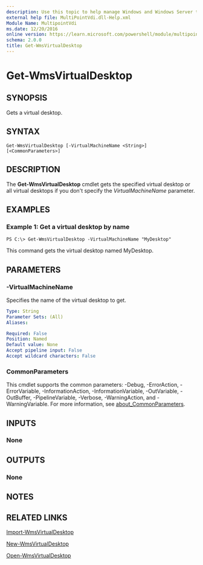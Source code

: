 ```yaml
---
description: Use this topic to help manage Windows and Windows Server technologies with Windows PowerShell.
external help file: MultiPointVdi.dll-Help.xml
Module Name: MultipointVdi
ms.date: 12/20/2016
online version: https://learn.microsoft.com/powershell/module/multipointvdi/get-wmsvirtualdesktop?view=windowsserver2022-ps&wt.mc_id=ps-gethelp
schema: 2.0.0
title: Get-WmsVirtualDesktop
---
```


# Get-WmsVirtualDesktop

## SYNOPSIS
Gets a virtual desktop.

## SYNTAX

```
Get-WmsVirtualDesktop [-VirtualMachineName <String>] [<CommonParameters>]
```

## DESCRIPTION
The **Get-WmsVirtualDesktop** cmdlet gets the specified virtual desktop or all virtual desktops if you don't specify the *VirtualMachineName* parameter.

## EXAMPLES

### Example 1: Get a virtual desktop by name
```
PS C:\> Get-WmsVirtualDesktop -VirtualMachineName "MyDesktop"
```

This command gets the virtual desktop named MyDesktop.

## PARAMETERS

### -VirtualMachineName
Specifies the name of the virtual desktop to get.

```yaml
Type: String
Parameter Sets: (All)
Aliases: 

Required: False
Position: Named
Default value: None
Accept pipeline input: False
Accept wildcard characters: False
```

### CommonParameters
This cmdlet supports the common parameters: -Debug, -ErrorAction, -ErrorVariable, -InformationAction, -InformationVariable, -OutVariable, -OutBuffer, -PipelineVariable, -Verbose, -WarningAction, and -WarningVariable. For more information, see [about_CommonParameters](https://go.microsoft.com/fwlink/?LinkID=113216).

## INPUTS

### None

## OUTPUTS

### None

## NOTES

## RELATED LINKS

[Import-WmsVirtualDesktop](./Import-WmsVirtualDesktop.md)

[New-WmsVirtualDesktop](./New-WmsVirtualDesktop.md)

[Open-WmsVirtualDesktop](./Open-WmsVirtualDesktop.md)

